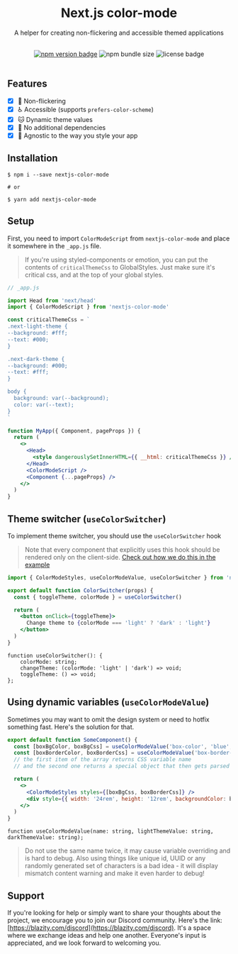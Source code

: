 <div align="center">
  <h1>Next.js color-mode</h1>
  <p>A helper for creating non-flickering and accessible themed applications</p>
  <br />
</div>

<div align="center">
  <a href="https://www.npmjs.com/package/nextjs-color-mode"><img alt="npm version badge" src="https://img.shields.io/npm/v/nextjs-color-mode"></a>  
  <img alt="npm bundle size" src="https://img.shields.io/bundlephobia/min/nextjs-color-mode">
  <img alt="license badge" src="https://img.shields.io/npm/l/nextjs-color-mode">
</div>

<br />

## Features

- [x] 🙉 Non-flickering
- [x] ♿ Accessible (supports `prefers-color-scheme`)
- [x] 🐱 Dynamic theme values
- [x] 🐄 No additional dependencies
- [x] 🧠 Agnostic to the way you style your app

## Installation

```
$ npm i --save nextjs-color-mode

# or

$ yarn add nextjs-color-mode
```

## Setup
First, you need to import `ColorModeScript` from `nextjs-color-mode` and place it somewhere in the `_app.js` file.   
> If you're using styled-components or emotion, you can put the contents of `criticalThemeCss` to GlobalStyles. Just make sure it's critical css, and at the top of your global styles.

```jsx
// _app.js

import Head from 'next/head'
import { ColorModeScript } from 'nextjs-color-mode'

const criticalThemeCss = `
.next-light-theme {
--background: #fff;
--text: #000;
}

.next-dark-theme {
--background: #000;
--text: #fff;
}

body {
  background: var(--background);
  color: var(--text);
}
`

function MyApp({ Component, pageProps }) {
  return (
    <>
      <Head>
        <style dangerouslySetInnerHTML={{ __html: criticalThemeCss }} />
      </Head>
      <ColorModeScript />
      <Component {...pageProps} />
    </>
  )
}
```

## Theme switcher (`useColorSwitcher`)
To implement theme switcher, you should use the `useColorSwitcher` hook
> Note that every component that explicitly uses this hook should be rendered only on the client-side. [Check out how we do this in the example](https://github.com/bmstefanski/next-color-mode/blob/master/example/pages/index.js#L5)

```jsx
import { ColorModeStyles, useColorModeValue, useColorSwitcher } from 'nextjs-color-mode'

export default function ColorSwitcher(props) {
  const { toggleTheme, colorMode } = useColorSwitcher()

  return (
    <button onClick={toggleTheme}>
      Change theme to {colorMode === 'light' ? 'dark' : 'light'}
    </button>
  )
}
```
```tsx
function useColorSwitcher(): {
    colorMode: string;
    changeTheme: (colorMode: 'light' | 'dark') => void;
    toggleTheme: () => void;
};

```

## Using dynamic variables (`useColorModeValue`)
Sometimes you may want to omit the design system or need to hotfix something fast. Here's the solution for that.

```jsx
export default function SomeComponent() {
  const [boxBgColor, boxBgCss] = useColorModeValue('box-color', 'blue', 'red')
  const [boxBorderColor, boxBorderCss] = useColorModeValue('box-border-color', 'red', 'blue')
  // the first item of the array returns CSS variable name
  // and the second one returns a special object that then gets parsed into a themable CSS variable

  return (
    <>
      <ColorModeStyles styles={[boxBgCss, boxBorderCss]} />
      <div style={{ width: '24rem', height: '12rem', backgroundColor: boxBgColor, border: "10px solid", borderColor: boxBorderColor }} />
    </>
  )
}
```
```tsx
function useColorModeValue(name: string, lightThemeValue: string, darkThemeValue: string);
```
> Do not use the same name twice, it may cause variable overriding and is hard to debug. 
Also using things like unique id, UUID or any randomly generated set of characters is a bad idea - it will display mismatch content warning and make it even harder to debug!


## Support

If you're looking for help or simply want to share your thoughts about the project, we encourage you to join our Discord community. Here's the link: [https://blazity.com/discord](https://blazity.com/discord). It's a space where we exchange ideas and help one another. Everyone's input is appreciated, and we look forward to welcoming you.
